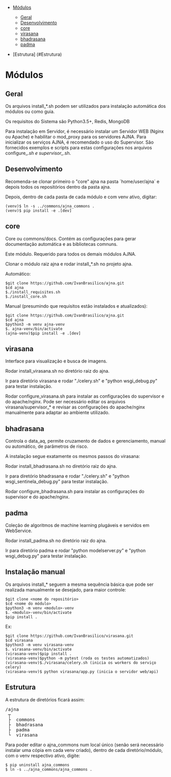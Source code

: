 * [Módulos](#Módulos)
  * [Geral](#Geral)
  * [Desenvolvimento](#Desenvolvimento)
  * [core](#Core)
  * [virasana](#virasana)
  * [bhadrasana](#bhadrasana)
  * [padma](#padma)

* [Estrutura] (#Estrutura)


# Módulos

## Geral

Os arquivos install_*.sh podem ser utilizados para instalação automática dos módulos ou como guia.

Os requisitos do Sistema são Python3.5+, Redis, MongoDB  

Para instalação em Servidor, é necessário instalar um Servidor WEB (Nginx ou Apache) e habilitar o mod_proxy para
os servidores AJNA. Para inicializar os serviços AJNA, é recomendado o uso do Supervisor. São fornecidos exemplos
e scripts para estas configurações nos arquivos configure_*.sh e supervisor_*.sh. 

## Desenvolvimento

Recomenda-se clonar primeiro o "core" ajna na pasta ´home/user/ajna´ e depois todos os repositórios
 dentro da pasta ajna.
 
Depois, dentro de cada pasta de cada módulo e com venv ativo, digitar:

```
(venv)$ ln -s ../commons/ajna_commons .
(venv)$ pip install -e .[dev]
```

## core
Core ou commons/docs. Contém as configurações para gerar documentação automática e as bibliotecas comnuns.
 
Este módulo. Requerido para todos os demais módulos AJNA.

Clonar o módulo raiz ajna e rodar install_*.sh no projeto ajna.

Automático:

```
$git clone https://github.com/IvanBrasilico/ajna.git
$cd ajna
$./install_requisites.sh
$./install_core.sh
```

Manual (presumindo que requisitos estão instalados e atualizados):

```
$git clone https://github.com/IvanBrasilico/ajna.git
$cd ajna
$python3 -m venv ajna-venv
$. ajna-venv/bin/activate
(ajna-venv)$pip install -e .[dev]
```


## virasana

Interface para visualização e busca de imagens.

Rodar install_virasana.sh no diretório raiz do ajna.

Ir para diretório virasana e rodar "./celery.sh" e "python wsgi_debug.py" para testar instalação. 

Rodar configure_virasana.sh para instalar as configurações do supervisor e do apache/nginx. Pode ser necessário
 editar os arquivos virasana/supervisor_* e revisar as configurações do apache/nginx manualmente para adaptar 
 ao ambiente utilizado. 

## bhadrasana

Controla o data_aq, permite cruzamento de dados e gerenciamento, manual ou automático, de parâmetros de risco.

A instalação segue exatamente os mesmos passos do virasana:

Rodar install_bhadrasana.sh no diretório raiz do ajna.

Ir para diretório bhadrasana e rodar "./celery.sh" e "python wsgi_sentinela_debug.py" para testar instalação. 

Rodar configure_bhadrasana.sh para instalar as configurações do supervisor e do apache/nginx.

## padma

Coleção de algoritmos de machine learning plugáveis e servidos em WebService.

Rodar install_padma.sh no diretório raiz do ajna.

Ir para diretório padma e rodar "python modelserver.py" e "python wsgi_debug.py" para testar instalação. 

## Instalação manual 

Os arquivos install_* seguem a mesma sequência básica que pode ser realizada manualmente
 se desejado, para maior controle:
 
```
$git clone <nome do repositório>
$cd <nome do módulo>
$python3 -m venv <modulo>-venv
$. <modulo>-venv/bin/activate
$pip install .
```
Ex:

```
$git clone https://github.com/IvanBrasilico/virasana.git
$cd virasana
$python3 -m venv virasana-venv
$. virasana-venv/bin/activate
(virasana-venv)$pip install .
(virasana-venv)$python -m pytest (roda os testes automatizados)
(virasana-venv)$./virasana/celery.sh (inicia os workers do serviço celery)
(virasana-venv)$ python virasana/app.py (inicia o servidor web/api)
```

## Estrutura

A estrutura de diretórios ficará assim:

<pre>/ajna  
 ┬  
 ├  commons
 ├  bhadrasana
 ├  padma
 └  virasana
</pre>

Para poder editar o ajna_commons num local único (senão será necessário instalar uma cópia em cada venv criado), 
dentro de cada diretório/módulo, com o venv respectivo ativo, digite:

```
$ pip uninstall ajna_commons
$ ln -s ../ajna_commons/ajna_commons .
```
